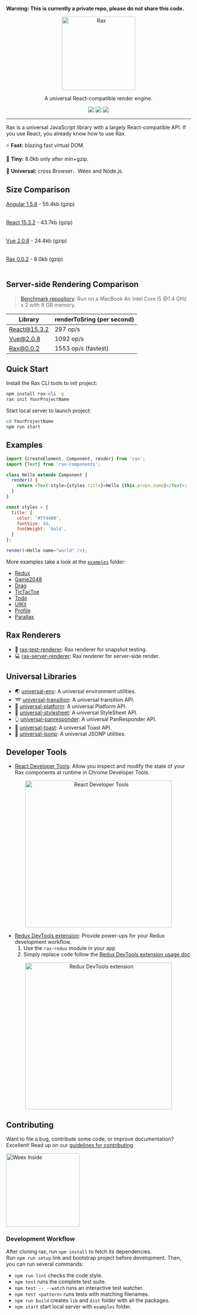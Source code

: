 **Warning: This is currently a private repo, please do not share this code.**

<p align="center">
  <a href="https://rax.taobaofed.org">
    <img alt="Rax" src="https://gw.alicdn.com/L1/461/1/40137b64ab73a123e78d8246cd81c8379358c999_400x400.jpg" width="200">
  </a>
</p>

<p align="center">
A universal React-compatible render engine.
</p>

<p align="center">
<img src="https://img.shields.io/npm/l/rax.svg">
<img src="https://img.shields.io/npm/v/rax.svg">
<img src="https://img.shields.io/npm/dm/rax.svg">
</p>

---

Rax is a universal JavaScript library with a largely React-compatible API. If you use React, you already know how to use Rax.

:zap: **Fast:** blazing fast virtual DOM.

:dart: **Tiny:** 8.0kb only after min+gzip.

:art: **Universal:** cross Browser、Weex and Node.js.

## Size Comparison

[Angular 1.5.8](https://unpkg.com/angular@1.5.8/angular.min.js) - 55.4kb (gzip)

<img width="100%" height="5" src="https://cloud.githubusercontent.com/assets/2505411/20559178/59a527a0-b1ae-11e6-9b71-581323ac22f8.png">

[React 15.3.2](https://unpkg.com/react@15.3.2/dist/react.min.js) - 43.7kb (gzip)

<img width="78.88%" height="5" src="https://cloud.githubusercontent.com/assets/2505411/20559178/59a527a0-b1ae-11e6-9b71-581323ac22f8.png">

[Vue 2.0.8](https://unpkg.com/vue@2.0.8/dist/vue.min.js) - 24.4kb (gzip)

<img width="44.04%" height="5" src="https://cloud.githubusercontent.com/assets/2505411/20559178/59a527a0-b1ae-11e6-9b71-581323ac22f8.png">

[Rax 0.0.2](https://unpkg.com/rax@0.0.2/dist/rax.min.js) - 8.0kb (gzip)

<img width="14.44%" height="5" src="https://cloud.githubusercontent.com/assets/2505411/20559178/59a527a0-b1ae-11e6-9b71-581323ac22f8.png">

## Server-side Rendering Comparison
> [Benchmark repository](https://github.com/taobaofed/server-side-rendering-comparison): Run on a MacBook Air Intel Core i5 @1.4 GHz x 2 with 8 GB memory.

| Library      | renderToSring (per second)  |
|--------------|-----------------------------|
| React@15.3.2 | 297 op/s                    |
| Vue@2.0.8    | 1092 op/s                   |
| Rax@0.0.2    | 1553 op/s (fastest)         |


## Quick Start

Install the Rax CLI tools to init project:

```sh
npm install rax-cli -g
rax init YourProjectName
```

Start local server to launch project:
```sh
cd YourProjectName
npm run start
```

## Examples

```js
import {createElement, Component, render} from 'rax';
import {Text} from 'rax-components';

class Hello extends Component {
  render() {
    return <Text style={styles.title}>Hello {this.props.name}</Text>;
  }
}

const styles = {
  title: {
    color: '#ff4400',
    fontSize: 48,
    fontWeight: 'bold',
  }
};

render(<Hello name="world" />);
```

More examples take a look at the [`examples`](/examples/) folder:
* [Redux](/examples/redux)
* [Game2048](/examples/game2048)
* [Drag](/examples/drag)
* [TicTacToe](/examples/tictactoe)
* [Todo](/examples/todo)
* [UIKit](/examples/uikit)
* [Profile](/examples/profile)
* [Parallax](/examples/parallax)

## Rax Renderers

* :traffic_light: [rax-test-renderer](/packages/rax-test-renderer): Rax renderer for snapshot testing.
* :computer: [rax-server-renderer](/packages/rax-server-renderer): Rax renderer for server-side render.

## Universal Libraries

* :earth_asia: [universal-env](/packages/universal-env): A universal environment utilities.
* :loop: [universal-transition](/packages/universal-transition): A universal transition API.
* :iphone: [universal-platform](/packages/universal-platform): A universal Platform API.
* :bikini: [universal-stylesheet](/packages/universal-stylesheet): A universal StyleSheet API.
* :point_up_2: [universal-panresponder](/packages/universal-panresponder): A universal PanResponder API.
* :speech_balloon: [universal-toast](/packages/universal-panresponder): A universal Toast API.
* :postbox: [universal-jsonp](/packages/universal-jsonp): A universal JSONP utilities.


## Developer Tools

* [React Developer Tools](https://github.com/facebook/react-devtools): Allow you inspect and modify the state of your Rax components at runtime in Chrome Developer Tools.

<p align="center">
<img alt="React Developer Tools" src="https://cloud.githubusercontent.com/assets/677114/21539681/0a442c54-cde4-11e6-89cd-687dbc244d94.png" width="400">
</p>

* [Redux DevTools extension](https://github.com/zalmoxisus/redux-devtools-extension): Provide power-ups for your Redux development workflow.
  1. Use the `rax-redux` module in your app
  2. Simply replace code follow the [Redux DevTools extension usage doc](https://github.com/zalmoxisus/redux-devtools-extension#usage)

<p align="center">
<img alt="Redux DevTools extension" src="https://cloud.githubusercontent.com/assets/677114/21539902/f66d25a8-cde5-11e6-8f68-f0fadbff66b7.png" width="400">
</p>

## Contributing

Want to file a bug, contribute some code, or improve documentation? Excellent! Read up on our [guidelines for contributing](./.github/CONTRIBUTING.md).

<a href="https://alibaba.github.io/weex/">
<img alt="Weex Inside" src="https://cloud.githubusercontent.com/assets/677114/21266275/575eabee-c3e0-11e6-92d2-ad57e99372f2.png" width="200">
</a>

### Development Workflow

After cloning rax, run `npm install` to fetch its dependencies.  
Run `npm run setup` link and bootstrap project before development.
Then, you can run several commands:

* `npm run lint` checks the code style.
* `npm test` runs the complete test suite.
* `npm test -- --watch` runs an interactive test watcher.
* `npm test <pattern>` runs tests with matching filenames.
* `npm run build` creates `lib` and `dist` folder with all the packages.
* `npm start` start local server with `examples` folder.
